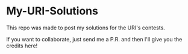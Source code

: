 # My-URI-Solutions

This repo was made to post my solutions for the URI's contests.

If you want to collaborate, just send me a P.R. and then I'll give you the credits here!
